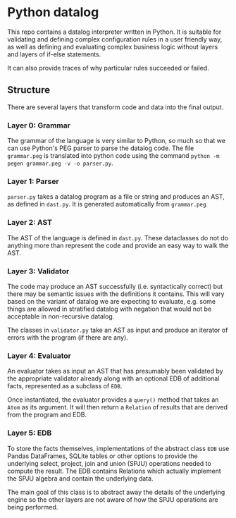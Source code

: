 # Python datalog

This repo contains a datalog interpreter written in Python. It is suitable for
validating and defining complex configuration rules in a user friendly way,
as well as defining and evaluating complex business logic without layers and
layers of if-else statements.

It can also provide traces of why particular rules succeeded or failed.

## Structure

There are several layers that transform code and data into the final output.

### Layer 0: Grammar

The grammar of the language is very similar to Python, so much so that we can
use Python's PEG parser to parse the datalog code. The file `grammar.peg` is
translated into python code using the command
`python -m pegen grammar.peg -v -o parser.py`.

### Layer 1: Parser

`parser.py` takes a datalog program as a file or string and produces an AST,
as defined in `dast.py`. It is generated automatically from `grammar.peg`.

### Layer 2: AST

The AST of the language is defined in `dast.py`. These dataclasses do not do
anything more than represent the code and provide an easy way to walk the AST.

### Layer 3: Validator

The code may produce an AST successfully (i.e. syntactically correct) but there
may be semantic issues with the definitions it contains. This will vary based
on the variant of datalog we are expecting to evaluate, e.g. some things are
allowed in stratified datalog with negation that would not be acceptable in 
non-recursive datalog.

The classes in `validator.py` take an AST as input and produce an iterator of
errors with the program (if there are any).

### Layer 4: Evaluator

An evaluator takes as input an AST that has presumably been validated by the
appropriate validator already along with an optional EDB of additional facts,
represented as a subclass of `EDB`.

Once instantiated, the evaluator provides a `query()` method that takes an `Atom`
as its argument. It will then return a `Relation` of results that are derived
from the program and EDB.

### Layer 5: EDB

To store the facts themselves, implementations of the abstract class `EDB` use
Pandas DataFrames, SQLite tables or other options to provide the underlying
select, project, join and union (SPJU) operations needed to compute the result.
The EDB contains Relations which actually implement the SPJU algebra and contain
the underlying data.

The main goal of this class is to abstract away the details of the underlying
engine so the other layers are not aware of how the SPJU operations are being
performed.